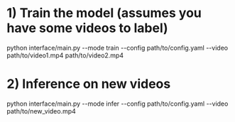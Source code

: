 # 1) Train the model (assumes you have some videos to label)
python interface/main.py --mode train --config path/to/config.yaml --video path/to/video1.mp4 path/to/video2.mp4

# 2) Inference on new videos
python interface/main.py --mode infer --config path/to/config.yaml --video path/to/new_video.mp4
